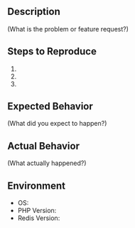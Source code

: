 ## Description
(What is the problem or feature request?)

## Steps to Reproduce
1. 
2. 
3.

## Expected Behavior
(What did you expect to happen?)

## Actual Behavior
(What actually happened?)

## Environment
- OS:
- PHP Version:
- Redis Version:
